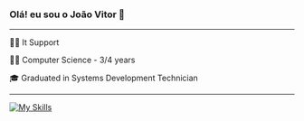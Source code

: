 ### Olá! eu sou o João Vitor 👋

<hr>
<p></p>👨‍💻 It Support </br></p>
<p>👨‍🎓 Computer Science - 3/4 years</br></p>
<p>🎓 Graduated in Systems Development Technician</br></p>
<hr>

[![My Skills](https://skillicons.dev/icons?i=java,python,spring,postgresql,mysql,html,css)](https://skillicons.dev)
